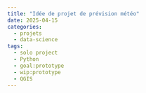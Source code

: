 ```yaml
---
title: "Idée de projet de prévision météo"
date: 2025-04-15
categories:
  - projets
  - data-science
tags:
  - solo project
  - Python
  - goal:prototype
  - wip:prototype
  - QGIS
---
```

